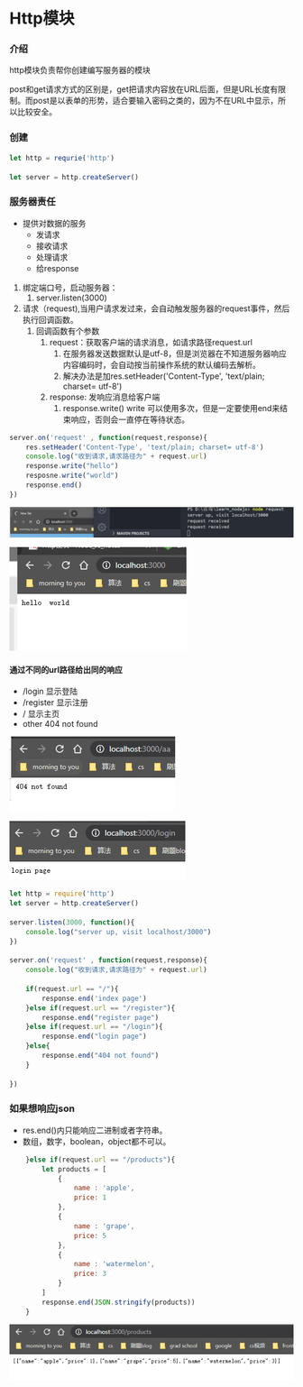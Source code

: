 # Http模块

### 介绍

http模块负责帮你创建编写服务器的模块

post和get请求方式的区别是，get把请求内容放在URL后面，但是URL长度有限制。而post是以表单的形势，适合要输入密码之类的，因为不在URL中显示，所以比较安全。

### 创建

```javascript
let http = requrie('http')

let server = http.createServer()
```

### 服务器责任

* 提供对数据的服务
  * 发请求
  * 接收请求
  * 处理请求
  * 给response

1. 绑定端口号，启动服务器：
   1. server.listen\(3000\)
2. 请求（request\),当用户请求发过来，会自动触发服务器的request事件，然后执行回调函数。
   1. 回调函数有个参数
      1. request：获取客户端的请求消息，如请求路径request.url
         1. 在服务器发送数据默认是utf-8，但是浏览器在不知道服务器响应内容编码时，会自动按当前操作系统的默认编码去解析。
         2. 解决办法是加res.setHeader\('Content-Type', 'text/plain; charset= utf-8'\) 
      2. response: 发响应消息给客户端
         1. response.write\(\) write 可以使用多次，但是一定要使用end来结束响应，否则会一直停在等待状态。

```javascript
server.on('request' , function(request,response){
    res.setHeader('Content-Type', 'text/plain; charset= utf-8') 
    console.log("收到请求,请求路径为" + request.url)
    response.write("hello")
    resposne.write("world")
    response.end()
})
```

![](.gitbook/assets/image%20%282%29.png)

![](.gitbook/assets/image%20%283%29.png)

#### 通过不同的url路径给出同的响应

* /login  显示登陆
* /register 显示注册
* / 显示主页
* other  404 not found 

![](.gitbook/assets/image%20%284%29.png)

![](.gitbook/assets/image%20%285%29.png)

```javascript
let http = require('http')
let server = http.createServer()

server.listen(3000, function(){
    console.log("server up, visit localhost/3000")
})

server.on('request' , function(request,response){
    console.log("收到请求,请求路径为" + request.url)

    if(request.url == "/"){
        response.end('index page')
    }else if(request.url == "/register"){
        response.end("register page")
    }else if(request.url == "/login"){
        response.end("login page")
    }else{
        response.end("404 not found")
    }

})
```

### 如果想响应json

* res.end\(\)内只能响应二进制或者字符串。
* 数组，数字，boolean，object都不可以。

```javascript
    }else if(request.url == "/products"){
        let products = [
            {
                name : 'apple',
                price: 1
            },
            {
                name : 'grape',
                price: 5
            },
            {
                name : 'watermelon',
                price: 3
            }
        ]
        response.end(JSON.stringify(products))
    }
```

![](.gitbook/assets/image%20%286%29.png)



